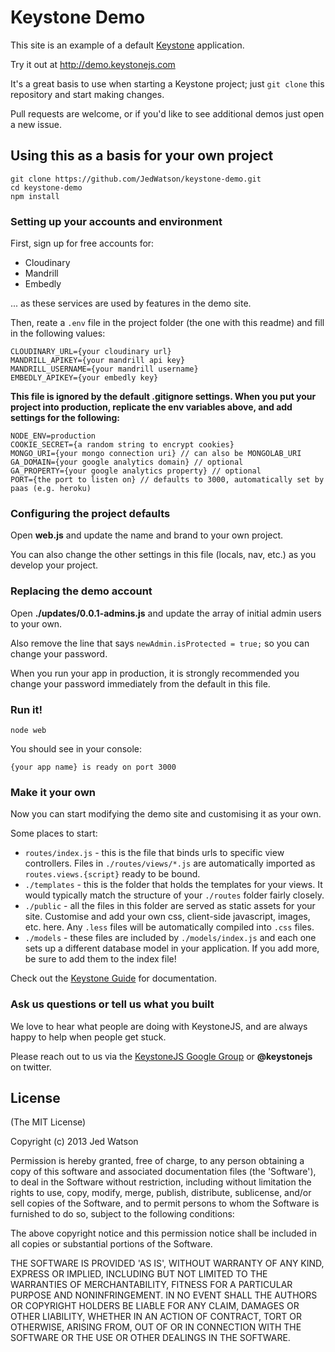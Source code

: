 Keystone Demo
=============

This site is an example of a default [Keystone](http://keystonejs.com) application.

Try it out at http://demo.keystonejs.com

It's a great basis to use when starting a Keystone project; just `git clone`
this repository and start making changes.

Pull requests are welcome, or if you'd like to see additional demos just open a
new issue.


## Using this as a basis for your own project

    git clone https://github.com/JedWatson/keystone-demo.git
    cd keystone-demo
    npm install

### Setting up your accounts and environment

First, sign up for free accounts for:

*   Cloudinary
*   Mandrill
*   Embedly

... as these services are used by features in the demo site.

Then, reate a `.env` file in the project folder (the one with this readme) and fill in the following values:

    CLOUDINARY_URL={your cloudinary url}
    MANDRILL_APIKEY={your mandrill api key}
    MANDRILL_USERNAME={your mandrill username}
    EMBEDLY_APIKEY={your embedly key}

**This file is ignored by the default .gitignore settings. When you put your project into production, replicate the env variables above, and add settings for the following:**

    NODE_ENV=production
    COOKIE_SECRET={a random string to encrypt cookies}
    MONGO_URI={your mongo connection uri} // can also be MONGOLAB_URI
    GA_DOMAIN={your google analytics domain} // optional
    GA_PROPERTY={your google analytics property} // optional
    PORT={the port to listen on} // defaults to 3000, automatically set by paas (e.g. heroku)

### Configuring the project defaults

Open **web.js** and update the name and brand to your own project.

You can also change the other settings in this file (locals, nav, etc.) as you develop your project.

### Replacing the demo account

Open **./updates/0.0.1-admins.js** and update the array of initial admin users to your own.

Also remove the line that says `newAdmin.isProtected = true;` so you can change your password.

When you run your app in production, it is strongly recommended you change your password immediately from the default in this file.

### Run it!

`node web`

You should see in your console:

`{your app name} is ready on port 3000`

### Make it your own

Now you can start modifying the demo site and customising it as your own.

Some places to start:

*   `routes/index.js` - this is the file that binds urls to specific view controllers. Files in `./routes/views/*.js` are automatically imported as `routes.views.{script}` ready to be bound.
*   `./templates` - this is the folder that holds the templates for your views. It would typically match the structure of your `./routes` folder fairly closely.
*   `./public` - all the files in this folder are served as static assets for your site. Customise and add your own css, client-side javascript, images, etc. here. Any `.less` files will be automatically compiled into `.css` files.
*   `./models` - these files are included by `./models/index.js` and each one sets up a different database model in your application. If you add more, be sure to add them to the index file!

Check out the [Keystone Guide](http://keystonejs.com/guide) for documentation.

### Ask us questions or tell us what you built

We love to hear what people are doing with KeystoneJS, and are always happy to help when people get stuck.

Please reach out to us via the [KeystoneJS Google Group](https://groups.google.com/d/forum/keystonejs) or **@keystonejs** on twitter.

## License

(The MIT License)

Copyright (c) 2013 Jed Watson

Permission is hereby granted, free of charge, to any person obtaining
a copy of this software and associated documentation files (the
'Software'), to deal in the Software without restriction, including
without limitation the rights to use, copy, modify, merge, publish,
distribute, sublicense, and/or sell copies of the Software, and to
permit persons to whom the Software is furnished to do so, subject to
the following conditions:

The above copyright notice and this permission notice shall be
included in all copies or substantial portions of the Software.

THE SOFTWARE IS PROVIDED 'AS IS', WITHOUT WARRANTY OF ANY KIND,
EXPRESS OR IMPLIED, INCLUDING BUT NOT LIMITED TO THE WARRANTIES OF
MERCHANTABILITY, FITNESS FOR A PARTICULAR PURPOSE AND NONINFRINGEMENT.
IN NO EVENT SHALL THE AUTHORS OR COPYRIGHT HOLDERS BE LIABLE FOR ANY
CLAIM, DAMAGES OR OTHER LIABILITY, WHETHER IN AN ACTION OF CONTRACT,
TORT OR OTHERWISE, ARISING FROM, OUT OF OR IN CONNECTION WITH THE
SOFTWARE OR THE USE OR OTHER DEALINGS IN THE SOFTWARE.
